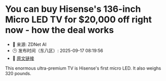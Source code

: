 # You can buy Hisense's 136-inch Micro LED TV for $20,000 off right now - how the deal works
- 📅 来源: ZDNet AI
- 🕒 发布时间（东八区）: 2025-09-17 08:19:56
- 🔗 [原文链接](https://www.zdnet.com/article/you-can-buy-hisenses-136-inch-micro-led-tv-for-20000-off-right-now-how-the-deal-works/)

This enormous ultra-premium TV is Hisense's first micro LED. It also weighs 320 pounds.